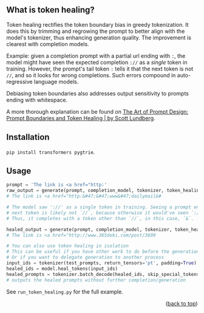 <!-- back to top link -->
<a name="readme-top"></a>

<!-- ABOUT THE PROJECT -->
## What is token healing?

Token healing rectifies the token boundary bias in greedy tokenization. It does this by trimming and regrowing the prompt to better align with the model's tokenizer, thus enhancing generation quality. The improvement is clearest with completion models.

Example: given a completion prompt with a partial url ending with `:`, the model might have seen the expected completion `://` as a _single_ token in training. However, the prompt's tail token `:` tells it that the next token is not `//`, and so it looks for wrong completions. Such errors compound in auto-regressive language models.

Debiasing token boundaries also addresses output sensitivity to prompts ending with whitespace.

A more thorough explanation can be found on [The Art of Prompt Design: Prompt Boundaries and Token Healing | by Scott Lundberg](https://towardsdatascience.com/the-art-of-prompt-design-prompt-boundaries-and-token-healing-3b2448b0be38).

## Installation

`pip install transformers pygtrie`.

## Usage

```py
prompt = 'The link is <a href="http:'
raw_output = generate(prompt, completion_model, tokenizer, token_healing=False)
# The link is <a href="http:&#47;&#47;www&#47;dailymail&#

# The model saw '://' as a single token in training. Seeing a prompt ending with `:` tells it that the
# next token is likely not `//`, because otherwise it would've seen `://`.
# Thus, it completes with a token other than `//`, in this case, `&`.

healed_output = generate(prompt, completion_model, tokenizer, token_healing=True)
# The link is <a href="http://www.365doki.com/post/3699

# You can also use token healing in isolation
# This can be useful if you have other work to do before the generation
# Or if you want to delegate generation to another process
input_ids = tokenizer(test_prompts, return_tensors='pt', padding=True).input_ids.cuda()
healed_ids = model.heal_tokens(input_ids)
healed_prompts = tokenizer.batch_decode(healed_ids, skip_special_tokens=True)
# outputs the healed prompts without further completion/generation
```

See `run_token_healing.py` for the full example.

<p align="right">(<a href="#readme-top">back to top</a>)</p>